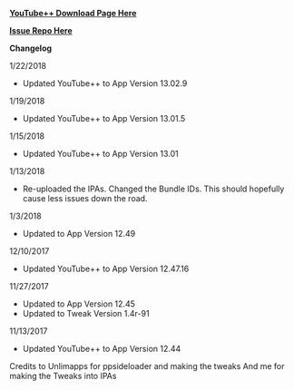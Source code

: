**[YouTube++ Download Page Here](https://github.com/JMccormick264/YouTubePP/releases)**


**[Issue Repo Here](https://github.com/eni9889/YT-PP-Issues)**

**Changelog**

1/22/2018

 - Updated YouTube++ to App Version 13.02.9

1/19/2018

 - Updated YouTube++ to App Version 13.01.5

1/15/2018

 - Updated YouTube++ to App Version 13.01

1/13/2018

 - Re-uploaded the IPAs. Changed the Bundle IDs. This should hopefully cause
 less issues down the road.

1/3/2018

 - Updated to App Version 12.49

12/10/2017

 - Updated YouTube++ to App Version 12.47.16

11/27/2017

 - Updated to App Version 12.45
 - Updated to Tweak Version 1.4r-91

11/13/2017

 - Updated YouTube++ to App Version 12.44


 Credits to Unlimapps for ppsideloader and making the tweaks
 And me for making the Tweaks into IPAs
